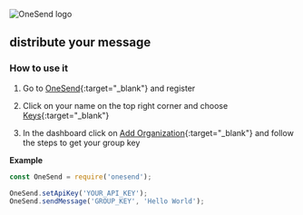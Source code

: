 ![OneSend logo](https://s3.amazonaws.com/onesend/mobile_logo.png)

## distribute your message

### How to use it

1. Go to [OneSend](http://getonesend.com){:target="_blank"} and register

2. Click on your name on the top right corner and choose [Keys](http://getonesend.com/app/settings/api-key){:target="_blank"}

3. In the dashboard click on [Add Organization](http://getonesend.com/app/add-company){:target="_blank"} and follow the steps to get your group key

**Example**

```javascript
const OneSend = require('onesend');

OneSend.setApiKey('YOUR_API_KEY');
OneSend.sendMessage('GROUP_KEY', 'Hello World');
```

